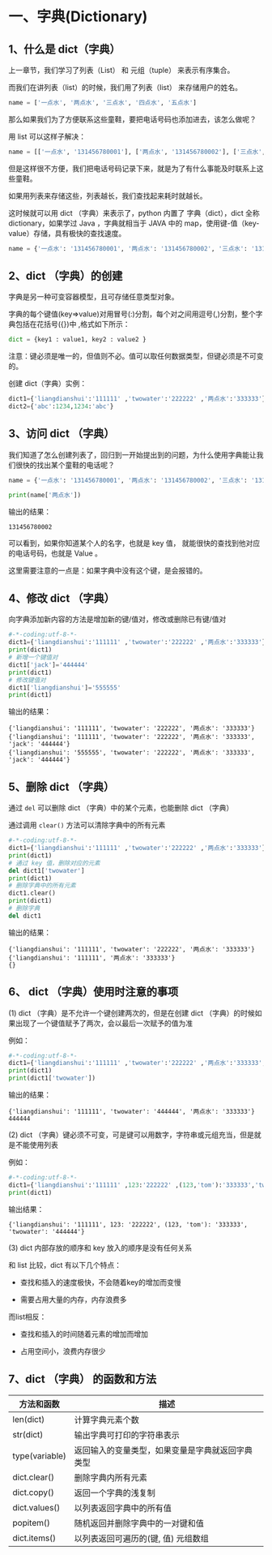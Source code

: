 # 一、字典(Dictionary) #

## 1、什么是 dict（字典） ##

上一章节，我们学习了列表（List） 和 元组（tuple） 来表示有序集合。

而我们在讲列表（list）的时候，我们用了列表（list） 来存储用户的姓名。

```python
name = ['一点水', '两点水', '三点水', '四点水', '五点水']
```

那么如果我们为了方便联系这些童鞋，要把电话号码也添加进去，该怎么做呢？

用 list 可以这样子解决：

```python
name = [['一点水', '131456780001'], ['两点水', '131456780002'], ['三点水', '131456780003'], ['四点水', '131456780004'], ['五点水', '131456780005']]
```

但是这样很不方便，我们把电话号码记录下来，就是为了有什么事能及时联系上这些童鞋。

如果用列表来存储这些，列表越长，我们查找起来耗时就越长。

这时候就可以用 dict （字典）来表示了，python 内置了 字典（dict），dict 全称 dictionary，如果学过 Java ，字典就相当于 JAVA 中的 map，使用键-值（key-value）存储，具有极快的查找速度。

```python
name = {'一点水': '131456780001', '两点水': '131456780002', '三点水': '131456780003', '四点水': '131456780004', '五点水': '131456780005'}
```



## 2、dict （字典）的创建 ##

字典是另一种可变容器模型，且可存储任意类型对象。

字典的每个键值(key=>value)对用冒号(:)分割，每个对之间用逗号(,)分割，整个字典包括在花括号({})中 ,格式如下所示：

```python
dict = {key1 : value1, key2 : value2 }
```

注意：键必须是唯一的，但值则不必。值可以取任何数据类型，但键必须是不可变的。

创建 dict（字典）实例：

```python
dict1={'liangdianshui':'111111' ,'twowater':'222222' ,'两点水':'333333'}
dict2={'abc':1234,1234:'abc'}
```



## 3、访问 dict （字典） ##

我们知道了怎么创建列表了，回归到一开始提出到的问题，为什么使用字典能让我们很快的找出某个童鞋的电话呢？



```python
name = {'一点水': '131456780001', '两点水': '131456780002', '三点水': '131456780003', '四点水': '131456780004', '五点水': '131456780005'}

print(name['两点水'])
```


输出的结果：

```
131456780002
```

可以看到，如果你知道某个人的名字，也就是 key 值， 就能很快的查找到他对应的电话号码，也就是 Value 。

这里需要注意的一点是：如果字典中没有这个键，是会报错的。



## 4、修改 dict （字典） ##

向字典添加新内容的方法是增加新的键/值对，修改或删除已有键/值对

```python
#-*-coding:utf-8-*-
dict1={'liangdianshui':'111111' ,'twowater':'222222' ,'两点水':'333333'}
print(dict1)
# 新增一个键值对
dict1['jack']='444444'
print(dict1)
# 修改键值对
dict1['liangdianshui']='555555'
print(dict1)
```

输出的结果：

```
{'liangdianshui': '111111', 'twowater': '222222', '两点水': '333333'}
{'liangdianshui': '111111', 'twowater': '222222', '两点水': '333333', 'jack': '444444'}
{'liangdianshui': '555555', 'twowater': '222222', '两点水': '333333', 'jack': '444444'}
```

## 5、删除 dict （字典） ##

通过 `del` 可以删除 dict （字典）中的某个元素，也能删除 dict （字典）

通过调用 `clear()` 方法可以清除字典中的所有元素

```python
#-*-coding:utf-8-*-
dict1={'liangdianshui':'111111' ,'twowater':'222222' ,'两点水':'333333'}
print(dict1)
# 通过 key 值，删除对应的元素
del dict1['twowater']
print(dict1)
# 删除字典中的所有元素
dict1.clear()
print(dict1)
# 删除字典
del dict1
```

输出的结果：

```
{'liangdianshui': '111111', 'twowater': '222222', '两点水': '333333'}
{'liangdianshui': '111111', '两点水': '333333'}
{}
```

## 6、 dict （字典）使用时注意的事项 ##

(1) dict （字典）是不允许一个键创建两次的，但是在创建 dict （字典）的时候如果出现了一个键值赋予了两次，会以最后一次赋予的值为准

例如：

```python
#-*-coding:utf-8-*-
dict1={'liangdianshui':'111111' ,'twowater':'222222' ,'两点水':'333333','twowater':'444444'}
print(dict1)
print(dict1['twowater'])
```

输出的结果：

```
{'liangdianshui': '111111', 'twowater': '444444', '两点水': '333333'}
444444
```


(2) dict （字典）键必须不可变，可是键可以用数字，字符串或元组充当，但是就是不能使用列表

例如：

```python
#-*-coding:utf-8-*-
dict1={'liangdianshui':'111111' ,123:'222222' ,(123,'tom'):'333333','twowater':'444444'}
print(dict1)
```

输出结果：

```
{'liangdianshui': '111111', 123: '222222', (123, 'tom'): '333333', 'twowater': '444444'}
```

(3) dict 内部存放的顺序和 key 放入的顺序是没有任何关系

和 list 比较，dict 有以下几个特点：

* 查找和插入的速度极快，不会随着key的增加而变慢

* 需要占用大量的内存，内存浪费多

而list相反：

* 查找和插入的时间随着元素的增加而增加

* 占用空间小，浪费内存很少


## 7、dict （字典） 的函数和方法 ##

|方法和函数|描述|
|---------|--------|
|len(dict)|计算字典元素个数|
|str(dict)|输出字典可打印的字符串表示|
|type(variable)|返回输入的变量类型，如果变量是字典就返回字典类型|
|dict.clear()|删除字典内所有元素|
|dict.copy()|返回一个字典的浅复制|
|dict.values()|以列表返回字典中的所有值|
|popitem()|随机返回并删除字典中的一对键和值|
|dict.items()|以列表返回可遍历的(键, 值) 元组数组|







